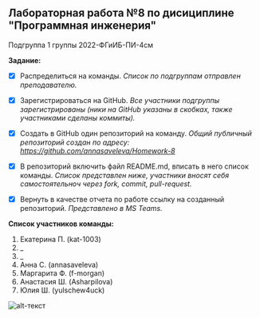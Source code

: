 ## Лабораторная работа №8 по дисициплине "Программная инженерия"
Подгруппа 1 группы 2022-ФГиИБ-ПИ-4см

**Задание:** 
- [x] Распределиться на команды. _Список по подгруппам отправлен преподавателю._
- [x] Зарегистрироваться на GitHub. _Все участники подгруппы зарегистрированы (ники на GitHub указаны в скобках, также участниками сделаны коммиты)._
- [x] Создать в GitHub один репозиторий на команду. _Общий публичный репозиторий создан по адресу: https://github.com/annasaveleva/Homework-8_ 
- [x] В репозиторий включить файл README.md, вписать в него список команды. _Список представлен ниже, участники вносят себя самостоятельноч через fork, commit, pull-request._
- [x] Вернуть в качестве отчета по работе ссылку на созданный репозиторий. _Представлено в MS Teams._


**Список участников команды:**
1.	Екатерина  П. (kat-1003)
2.	_
3.  _
4.	Анна С. (annasaveleva)
5.	Маргарита Ф. (f-morgan)
6.	Анастасия Ш. (Asharpilova)
7.	Юлия Ш. (yulschew4uck)


![alt-текст](https://www.laposte.fr/ecom/occ/ecommerce/medias/sys_master/productsmedias/h8f/h0c/10121653911582/m-1122025-1_300Wx300H/m-1122025-1_300Wx300H.jpg "Вдохновляемся Адой")
